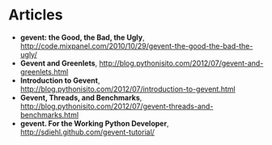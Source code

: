 # Articles

- **gevent: the Good, the Bad, the Ugly**, 
http://code.mixpanel.com/2010/10/29/gevent-the-good-the-bad-the-ugly/
- **Gevent and Greenlets**, 
http://blog.pythonisito.com/2012/07/gevent-and-greenlets.html
- **Introduction to Gevent**, 
http://blog.pythonisito.com/2012/07/introduction-to-gevent.html
- **Gevent, Threads, and Benchmarks**, 
http://blog.pythonisito.com/2012/07/gevent-threads-and-benchmarks.html
- **gevent. For the Working Python Developer**, 
http://sdiehl.github.com/gevent-tutorial/
